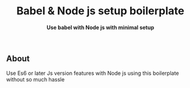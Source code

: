 <div align="center">
  <h1>Babel & Node js setup boilerplate</h1>
</div>
<div align="center">
  <strong>Use babel with Node js with minimal setup</strong>
</div>
<br>

<br>

## About

Use Es6 or later Js version features with Node js using this boilerplate without so much hassle
